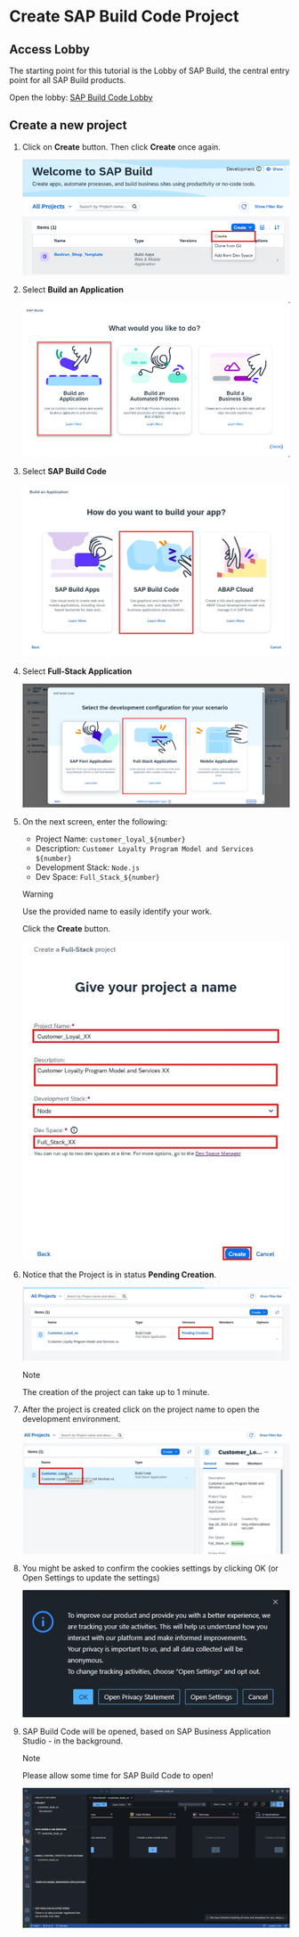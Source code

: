 # Create SAP Build Code Project 

## Access Lobby

The starting point for this tutorial is the Lobby of SAP Build, the central entry point for all SAP Build products.

Open the lobby: <a href="https://iac-sap-build-code.eu10.build.cloud.sap/lobby" target="_blank">SAP Build Code Lobby</a>

<!-- Use the provided user credentials to log on using **https://iac.accounts.ondemand.com/** as Identity Provider

- User Name: **rmiller${number}**
- Password: **Welcome1!**

![](./images/251-1_logon.png) -->


## Create a new project

1. Click on **Create** button. Then click **Create** once again.

    ![](./images/251-1_lobby1.png)

2. Select **Build an Application**

    ![](./images/251-1_lobby2.jpg)

3. Select **SAP Build Code**

    ![](./images/251-1_lobby3.jpg)

4. Select **Full-Stack Application**

    ![](./images/251-1_lobby4.png)  

5. On the next screen, enter the following:
    
   - Project Name: `customer_loyal_${number}`
   - Description: `Customer Loyalty Program Model and Services ${number}`
   - Development Stack: `Node.js`
   - Dev Space: `Full_Stack_${number}`

   > [!WARNING]
   > Use the provided name to easily identify your work.

   Click the **Create** button.
   
   ![](./images/251-1_lobby5.jpg)

6. Notice that the Project is in status **Pending Creation**.

    ![](./images/251-1_lobby6.jpg)

    > [!NOTE]
    > The creation of the project can take up to 1 minute.

7. After the project is created click on the project name to open the development environment. 

    ![](./images/251-1_lobby7.jpg)

8. You might be asked to confirm the cookies settings by clicking OK (or Open Settings to update the settings)

    ![](./images/251-1_lobby8.png)

9. SAP Build Code will be opened, based on SAP Business Application Studio - in the background.
    
    > [!NOTE]
    > Please allow some time for SAP Build Code to open!

    ![](./images/251-1_lobby9.jpg)
    
